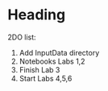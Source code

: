 # Heading

2DO list:

1. Add InputData directory
2. Notebooks Labs 1,2
3. Finish Lab 3
4. Start Labs 4,5,6

